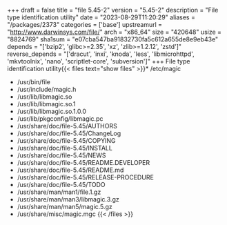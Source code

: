 +++
draft = false
title = "file 5.45-2"
version = "5.45-2"
description = "File type identification utility"
date = "2023-08-29T11:20:29"
aliases = "/packages/2373"
categories = ['base']
upstreamurl = "http://www.darwinsys.com/file/"
arch = "x86_64"
size = "420648"
usize = "8824769"
sha1sum = "e07cba547ba91832730fa5c612a655de8e9eb43e"
depends = "['bzip2', 'glibc>=2.35', 'xz', 'zlib>=1.2.12', 'zstd']"
reverse_depends = "['dracut', 'inxi', 'knoda', 'less', 'libmicrohttpd', 'mkvtoolnix', 'nano', 'scriptlet-core', 'subversion']"
+++
File type identification utility{{< files text="show files" >}}* /etc/magic
* /usr/bin/file
* /usr/include/magic.h
* /usr/lib/libmagic.so
* /usr/lib/libmagic.so.1
* /usr/lib/libmagic.so.1.0.0
* /usr/lib/pkgconfig/libmagic.pc
* /usr/share/doc/file-5.45/AUTHORS
* /usr/share/doc/file-5.45/ChangeLog
* /usr/share/doc/file-5.45/COPYING
* /usr/share/doc/file-5.45/INSTALL
* /usr/share/doc/file-5.45/NEWS
* /usr/share/doc/file-5.45/README.DEVELOPER
* /usr/share/doc/file-5.45/README.md
* /usr/share/doc/file-5.45/RELEASE-PROCEDURE
* /usr/share/doc/file-5.45/TODO
* /usr/share/man/man1/file.1.gz
* /usr/share/man/man3/libmagic.3.gz
* /usr/share/man/man5/magic.5.gz
* /usr/share/misc/magic.mgc
{{< /files >}}